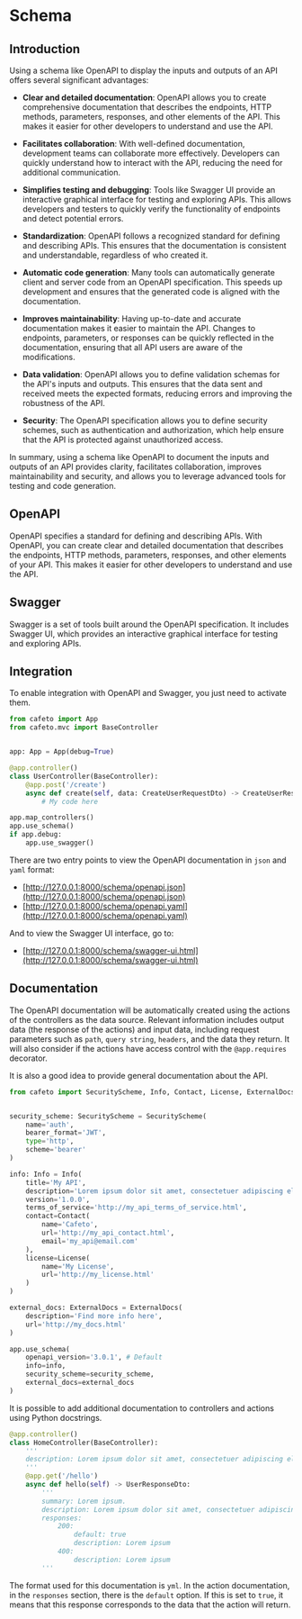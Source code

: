# Schema

## Introduction

Using a schema like OpenAPI to display the inputs and outputs of an API offers several significant advantages:

- **Clear and detailed documentation**: OpenAPI allows you to create comprehensive documentation that describes the endpoints, HTTP methods, parameters, responses, and other elements of the API. This makes it easier for other developers to understand and use the API.

- **Facilitates collaboration**: With well-defined documentation, development teams can collaborate more effectively. Developers can quickly understand how to interact with the API, reducing the need for additional communication.

- **Simplifies testing and debugging**: Tools like Swagger UI provide an interactive graphical interface for testing and exploring APIs. This allows developers and testers to quickly verify the functionality of endpoints and detect potential errors.

- **Standardization**: OpenAPI follows a recognized standard for defining and describing APIs. This ensures that the documentation is consistent and understandable, regardless of who created it.

- **Automatic code generation**: Many tools can automatically generate client and server code from an OpenAPI specification. This speeds up development and ensures that the generated code is aligned with the documentation.

- **Improves maintainability**: Having up-to-date and accurate documentation makes it easier to maintain the API. Changes to endpoints, parameters, or responses can be quickly reflected in the documentation, ensuring that all API users are aware of the modifications.

- **Data validation**: OpenAPI allows you to define validation schemas for the API's inputs and outputs. This ensures that the data sent and received meets the expected formats, reducing errors and improving the robustness of the API.

- **Security**: The OpenAPI specification allows you to define security schemes, such as authentication and authorization, which help ensure that the API is protected against unauthorized access.

In summary, using a schema like OpenAPI to document the inputs and outputs of an API provides clarity, facilitates collaboration, improves maintainability and security, and allows you to leverage advanced tools for testing and code generation.

## OpenAPI

OpenAPI specifies a standard for defining and describing APIs. With OpenAPI, you can create clear and detailed documentation that describes the endpoints, HTTP methods, parameters, responses, and other elements of your API. This makes it easier for other developers to understand and use the API.

## Swagger

Swagger is a set of tools built around the OpenAPI specification. It includes Swagger UI, which provides an interactive graphical interface for testing and exploring APIs.

## Integration

To enable integration with OpenAPI and Swagger, you just need to activate them.

```python
from cafeto import App
from cafeto.mvc import BaseController


app: App = App(debug=True)

@app.controller()
class UserController(BaseController):
    @app.post('/create')
    async def create(self, data: CreateUserRequestDto) -> CreateUserResponseDto:
        # My code here

app.map_controllers()
app.use_schema()
if app.debug:
    app.use_swagger()
```

There are two entry points to view the OpenAPI documentation in `json` and `yaml` format:

- [http://127.0.0.1:8000/schema/openapi.json](http://127.0.0.1:8000/schema/openapi.json)
- [http://127.0.0.1:8000/schema/openapi.yaml](http://127.0.0.1:8000/schema/openapi.yaml)

And to view the Swagger UI interface, go to:

- [http://127.0.0.1:8000/schema/swagger-ui.html](http://127.0.0.1:8000/schema/swagger-ui.html)

## Documentation

The OpenAPI documentation will be automatically created using the actions of the controllers as the data source. Relevant information includes output data (the response of the actions) and input data, including request parameters such as `path`, `query string`, `headers`, and the data they return. It will also consider if the actions have access control with the `@app.requires` decorator.

It is also a good idea to provide general documentation about the API.

```python
from cafeto import SecurityScheme, Info, Contact, License, ExternalDocs


security_scheme: SecurityScheme = SecurityScheme(
    name='auth',
    bearer_format='JWT',
    type='http',
    scheme='bearer'
)

info: Info = Info(
    title='My API',
    description='Lorem ipsum dolor sit amet, consectetuer adipiscing elit.',
    version='1.0.0',
    terms_of_service='http://my_api_terms_of_service.html',
    contact=Contact(
        name='Cafeto',
        url='http://my_api_contact.html',
        email='my_api@email.com'
    ),
    license=License(
        name='My License',
        url='http://my_license.html'
    )
)

external_docs: ExternalDocs = ExternalDocs(
    description='Find more info here',
    url='http://my_docs.html'
)

app.use_schema(
    openapi_version='3.0.1', # Default
    info=info,
    security_scheme=security_scheme,
    external_docs=external_docs
)
```

It is possible to add additional documentation to controllers and actions using Python docstrings.

```python
@app.controller()
class HomeController(BaseController):
    '''
    description: Lorem ipsum dolor sit amet, consectetuer adipiscing elit.
    '''
    @app.get('/hello')
    async def hello(self) -> UserResponseDto:
        '''
        summary: Lorem ipsum.
        description: Lorem ipsum dolor sit amet, consectetuer adipiscing elit.
        responses:
            200:
                default: true
                description: Lorem ipsum
            400:
                description: Lorem ipsum
        '''
```

The format used for this documentation is `yml`. In the action documentation, in the `responses` section, there is the `default` option. If this is set to `true`, it means that this response corresponds to the data that the action will return.
